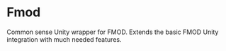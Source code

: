 # Fmod
Common sense Unity wrapper for FMOD. Extends the basic FMOD Unity integration with much needed features.
